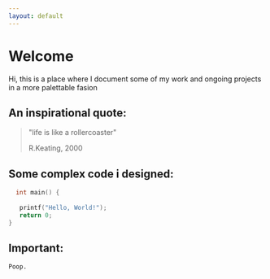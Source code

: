 ```yaml
---
layout: default
---
```


# Welcome



Hi, this is a place where I document some of my work and ongoing projects in a more palettable fasion

## An inspirational quote:

> "life is like a rollercoaster"
>
> R.Keating, 2000

## Some complex code i designed:
```c
  int main() {
   
   printf("Hello, World!");
   return 0;
}
```
## Important:
<script src="https://cdnjs.cloudflare.com/ajax/libs/p5.js/0.10.2/p5.js"></script>
<script src="https://cdnjs.cloudflare.com/ajax/libs/p5.js/0.10.2/addons/p5.sound.js"></script>
<script src="sketch.js"></script>
```
Poop.
```
